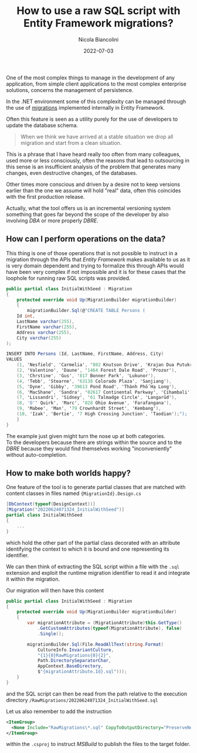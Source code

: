 ﻿---
title: How to use a raw SQL script with Entity Framework migrations?
date: 2022-07-03
author: Nicola Biancolini
description: |
  We often use Entity Framework migrations as a mere development tool to update our database. In reality it is a very powerful tool that can even bring two company silos into communication.
keywords: 
  - entity framework
  - database versioning
  - migration
  - dbre
tags:
  - devops
aliases:
  - /2022/07/03/how-to-use-raw-sql-script-with-ef-migrations/
draft: false
cover:
  image: cover.jpg
  alt: Shelf storage devices labeled "Storage Engineer"
  relative: true
  caption: "[Photo by Brett Sayles](https://www.pexels.com/photo/set-of-modern-cables-and-connectors-on-shelf-4330788/)"
---

One of the most complex things to manage in the development of any application, from simple client applications to the most complex enterprise solutions, concerns the management of persistence.

In the .NET environment some of this complexity can be managed through the use of [migrations](https://docs.microsoft.com/ef/core/managing-schemas/) implemented internally in Entity Framework.

Often this feature is seen as a utility purely for the use of developers to update the database schema.

> When we think we have arrived at a stable situation we drop all migration and start from a clean situation.

This is a phrase that I have heard really too often from many colleagues, used more or less consciously, often the reasons that lead to outsourcing in this sense is an insufficient analysis of the problem that generates many changes, even destructive changes, of the databases.

Other times more conscious and driven by a desire not to keep versions earlier than the one we assume will hold "real" data, often this coincides with the first production release.

Actually, what the tool offers us is an incremental versioning system something that goes far beyond the scope of the developer by also involving *DBA* or more properly *DBRE*.

## How can I perform operations on the data?

This thing is one of those operations that is not possible to instruct in a migration through the APIs that *Entity Framework* makes available to us as it is very domain dependent and trying to formalize this through APIs would have been very complex if not impossible and it is for these cases that the loophole for running raw SQL scripts was provided.

``` cs
public partial class InitialWithSeed : Migration
{
    protected override void Up(MigrationBuilder migrationBuilder)
    {
        migrationBuilder.Sql(@"CREATE TABLE Persons (
    Id int,
    LastName varchar(255),
    FirstName varchar(255),
    Address varchar(255),
    City varchar(255)
);

INSERT INTO Persons (Id, LastName, FirstName, Address, City)
VALUES 
    (1, 'Nesfield', 'Carmelia', '802 Knutson Drive', 'Krajan Dua Putukrejo'),
    (2, 'Valentino', 'Daune', '1464 Forest Dale Road', 'Prozor'),
    (3, 'Chrstine', 'Gus', '817 Bonner Park', 'Lukunor'),
    (4, 'Tebb', 'Stearne', '63138 Colorado Plaza', 'Sanjiang'),
    (5, 'Dyne', 'Gibby', '39613 Pond Road', 'Thành Phố Hạ Long'),
    (6, 'MacShane', 'Sandra', '02617 Continental Parkway', 'Cihambali'),
    (7, 'Lissandri', 'Sidney', '61 Talmadge Circle', 'Langarūd'),
    (8, 'O'' Quirk', 'Marc', '828 Ohio Avenue', 'Farafangana'),
    (9, 'Mabee', 'Man', '79 Crownhardt Street', 'Kembang'),
    (10, 'Izak', 'Bertie', '7 High Crossing Junction', 'Taodian');");
    }
}
```

The example just given might turn the nose up at both categories.  
To the developers because there are strings within the source and to the *DBRE* because they would find themselves working "inconveniently" without auto-completion.

## How to make both worlds happy?

One feature of the tool is to generate partial classes that are matched with content classes in files named `{MigrationId}.Design.cs`

``` cs
[DbContext(typeof(DesignContext))]
[Migration("20220624071324_InitialWithSeed")]
partial class InitialWithSeed
{
    ...
}
```

which hold the other part of the partial class decorated with an attribute identifying the context to which it is bound and one representing its identifier.

We can then think of extracting the SQL script within a file with the `.sql` extension and exploit the runtime migration identifier to read it and integrate it within the migration.

Our migration will then have this content

``` cs
public partial class InitialWithSeed : Migration
{
    protected override void Up(MigrationBuilder migrationBuilder)
    {
        var migrationAttribute = (MigrationAttribute)this.GetType()
            .GetCustomAttributes(typeof(MigrationAttribute), false)
            .Single();

        migrationBuilder.Sql(File.ReadAllText(string.Format(
            CultureInfo.InvariantCulture,
            "{1}{0}RawMigrations{0}{2}",
            Path.DirectorySeparatorChar,
            AppContext.BaseDirectory,
            $"{migrationAttribute.Id}.sql")));
    }
}
```

and the SQL script can then be read from the path relative to the execution directory `/RawMigrations/20220624071324_InitialWithSeed.sql`

Let us also remember to add the instruction

``` xml
<ItemGroup>
  <None Include="RawMigrations\*.sql" CopyToOutputDirectory="PreserveNewest" />
</ItemGroup>
```

within the `.csproj` to instruct *MSBuild* to publish the files to the target folder.
